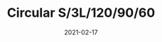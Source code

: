 ---
title: "Circular S/3L/120/90/60"
image_primary: "img/Circular-S3L-120-90-60-1.jpg"
description: "Circular%20is%20the%20result%20of%20the%20combination%20of%20design%20and%20architecture%20to%20create%20lights%20for%20large%20spaces.%20With%20this%20piece%2C%20Benedito%20Design%20accomplishes%20maximum%20expression%20with%20minimum%20materials.%20Circular%20offers%20great%20versatility%20with%20its%20combination%20of%20formats%20and%20finishes.%20Its%20timeless%20yet%20contemporary%20design%20gives%20it%20character%20and%20perfectly%20illuminates%20spaces%20of%20high%20architectural%20value."
designer: "Benedito Design"
tags: 
  - "Bover"
  - "Indoor"
  - "Pendant"
  - "Indoor Lamps"
href: "https://www.bover.es/en/lamp/circular-s-3l-120-90-60/"
category: "indoor-lamps"
subtitle: ""
manufacturer: "Bover"
slug: "/manufacturers/bover/indoor-lamps/benedito-design-circular-s-3-l-120-90-60"
date: "2021-02-17"
---